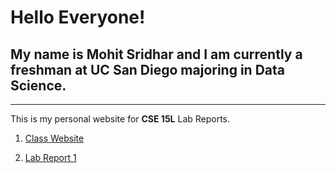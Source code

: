 # Hello Everyone! 
## My name is Mohit Sridhar and I am currently a freshman at UC San Diego majoring in Data Science.
---
This is my personal website for **CSE 15L** Lab Reports.

1. [Class Website](https://ucsd-cse15l-w22.github.io/)

2. [Lab Report 1](https://molit123.github.io/cse15l-lab-reports/lab-report-1-week-2.html)
